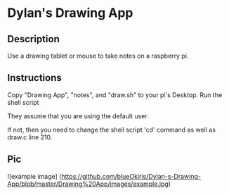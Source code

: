 # Dylan's Drawing App

## Description

Use a drawing tablet or mouse to take notes on a raspberry pi.

## Instructions

Copy "Drawing App", "notes", and "draw.sh" to your pi's Desktop. Run the shell script

They assume that you are using the default user.

If not, then you need to change the shell script 'cd' command as well as draw.c line 210.

## Pic

![example image] (https://github.com/blueOkiris/Dylan-s-Drawing-App/blob/master/Drawing%20App/images/example.jpg)
